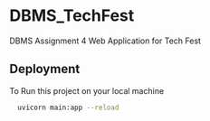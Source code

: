 # DBMS_TechFest
DBMS Assignment 4 Web Application for Tech Fest

## Deployment

To Run this project on your local machine

```bash
  uvicorn main:app --reload
```

